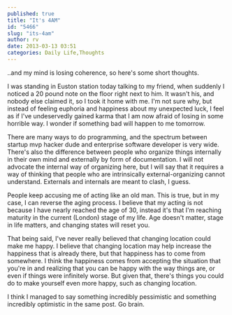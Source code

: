 ```yaml
---
published: true
title: "It's 4AM"
id: "5466"
slug: "its-4am"
author: rv
date: 2013-03-13 03:51
categories: Daily Life,Thoughts
---
```

..and my mind is losing coherence, so here's some short thoughts.

I was standing in Euston station today talking to my friend, when suddenly I noticed a 20 pound note on the floor right next to him. It wasn't his, and nobody else claimed it, so I took it home with me. I'm not sure why, but instead of feeling euphoria and happiness about my unexpected luck, I feel as if I've undeservedly gained karma that I am now afraid of losing in some horrible way. I wonder if something bad will happen to me tomorrow.

There are many ways to do programming, and the spectrum between startup mvp hacker dude and enterprise software developer is very wide. There's also the difference between people who organize things internally in their own mind and externally by form of documentation. I will not advocate the internal way of organizing here, but I will say that it requires a way of thinking that people who are intrinsically external-organizing cannot understand. Externals and internals are meant to clash, I guess.

People keep accusing me of acting like an old man. This is true, but in my case, I can reverse the aging process. I believe that my acting is not because I have nearly reached the age of 30, instead it's that I'm reaching maturity in the current (London) stage of my life. Age doesn't matter, stage in life matters, and changing states will reset you.

That being said, I've never really believed that changing location could make me happy. I believe that changing location may help increase the happiness that is already there, but that happiness has to come from somewhere. I think the happiness comes from accepting the situation that you're in and realizing that you can be happy with the way things are, or even if things were infinitely worse. But given that, there's things you could do to make yourself even more happy, such as changing location.

I think I managed to say something incredibly pessimistic and something incredibly optimistic in the same post. Go brain.